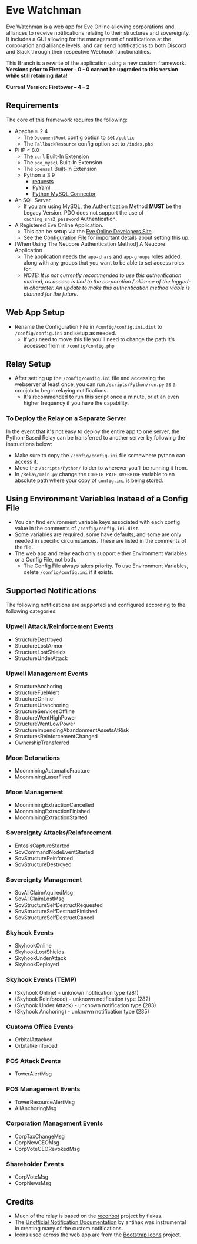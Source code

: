 # Eve Watchman

Eve Watchman is a web app for Eve Online allowing corporations and alliances to receive notifications relating to their structures and sovereignty. It includes a GUI allowing for the management of notifications at the corporation and alliance levels, and can send notifications to both Discord and Slack through their respective Webhook functionalities.

This Branch is a rewrite of the application using a new custom framework. **Versions prior to Firetower - 0 - 0 cannot be upgraded to this version while still retaining data!**

**Current Version: Firetower – 4 – 2**

## Requirements

The core of this framework requires the following:

* Apache ≥ 2.4
  * The `DocumentRoot` config option to set `/public`
  * The `FallbackResource` config option set to `/index.php`
* PHP ≥ 8.0
  * The `curl` Built-In Extension
  * The `pdo_mysql` Built-In Extension
  * The `openssl` Built-In Extension
  * Python ≥ 3.9
    * [requests](https://pypi.org/project/requests/)
    * [PyYaml](https://pypi.org/project/PyYAML/)
    * [Python MySQL Connector](https://dev.mysql.com/downloads/connector/python/)
* An SQL Server
  * If you are using MySQL, the Authentication Method **MUST** be the Legacy Version. PDO does not support the use of `caching_sha2_password` Authentication.
* A Registered Eve Online Application.
  * This can be setup via the [Eve Online Developers Site](https://developers.eveonline.com/).
  * See the [Configuration File](/config/config.ini.dist) for important details about setting this up.
* [When Using The Neucore Authentication Method] A Neucore Application
  * The application needs the `app-chars` and `app-groups` roles added, along with any groups that you want to be able to set access roles for.
  * _NOTE: It is not currently recommended to use this authentication method, as access is tied to the corporation / alliance of the logged-in character. An update to make this authentication method viable is planned for the future._

## Web App Setup
* Rename the Configuration File in `/config/config.ini.dist` to `/config/config.ini` and setup as needed.
  * If you need to move this file you'll need to change the path it's accessed from in `/config/config.php`

## Relay Setup
* After setting up the `/config/config.ini` file and accessing the webserver at least once, you can run `/scripts/Python/run.py` as a cronjob to begin relaying notifications.
  * It's recommended to run this script once a minute, or at an even higher frequency if you have the capability.

### To Deploy the Relay on a Separate Server
   In the event that it's not easy to deploy the entire app to one server, the Python-Based Relay can be transferred to another server by following the instructions below:
* Make sure to copy the `/config/config.ini` file somewhere python can access it.
* Move the `/scripts/Python/` folder to wherever you'll be running it from.
* In `/Relay/main.py` change the `CONFIG_PATH_OVERRIDE` variable to an absolute path where your copy of `config.ini` is being stored.

## Using Environment Variables Instead of a Config File
* You can find environment variable keys associated with each config value in the comments of `/config/config.ini.dist`.
* Some variables are required, some have defaults, and some are only needed in specific circumstances. These are listed in the comments of the file.
* The web app and relay each only support either Environment Variables or a Config File, not both.
  * The Config File always takes priority. To use Environment Variables, delete `/config/config.ini` if it exists.

## Supported Notifications
The following notifications are supported and configured according to the following categories:

### Upwell Attack/Reinforcement Events
* StructureDestroyed
* StructureLostArmor
* StructureLostShields
* StructureUnderAttack
### Upwell Management Events
* StructureAnchoring
* StructureFuelAlert
* StructureOnline
* StructureUnanchoring
* StructureServicesOffline
* StructureWentHighPower
* StructureWentLowPower
* StructureImpendingAbandonmentAssetsAtRisk
* StructuresReinforcementChanged
* OwnershipTransferred
### Moon Detonations
* MoonminingAutomaticFracture
* MoonminingLaserFired
### Moon Management
* MoonminingExtractionCancelled
* MoonminingExtractionFinished
* MoonminingExtractionStarted
### Sovereignty Attacks/Reinforcement
* EntosisCaptureStarted
* SovCommandNodeEventStarted
* SovStructureReinforced
* SovStructureDestroyed
### Sovereignty Management
* SovAllClaimAquiredMsg
* SovAllClaimLostMsg
* SovStructureSelfDestructRequested
* SovStructureSelfDestructFinished
* SovStructureSelfDestructCancel
### Skyhook Events
* SkyhookOnline
* SkyhookLostShields
* SkyhookUnderAttack
* SkyhookDeployed
### Skyhook Events (TEMP)
* (Skyhook Online) - unknown notification type (281)
* (Skyhook Reinforced) - unknown notification type (282)
* (Skyhook Under Attack) - unknown notification type (283)
* (Skyhook Anchoring) - unknown notification type (285)
### Customs Office Events
* OrbitalAttacked
* OrbitalReinforced
### POS Attack Events
* TowerAlertMsg
### POS Management Events
* TowerResourceAlertMsg
* AllAnchoringMsg
### Corporation Management Events
* CorpTaxChangeMsg
* CorpNewCEOMsg
* CorpVoteCEORevokedMsg
### Shareholder Events
* CorpVoteMsg
* CorpNewsMsg

## Credits
* Much of the relay is based on the [reconbot](https://github.com/flakas/reconbot) project by flakas.
* The [Unofficial Notification Documentation](https://github.com/antihax/goesi/blob/master/notification/notification.go) by antihax was instrumental in creating many of the custom notifications.
* Icons used across the web app are from the [Bootstrap Icons](https://icons.getbootstrap.com/) project.
